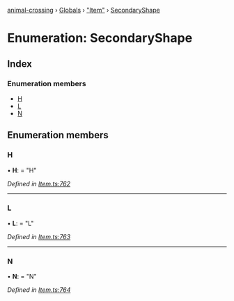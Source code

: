 [animal-crossing](../README.md) › [Globals](../globals.md) › ["Item"](../modules/_item_.md) › [SecondaryShape](_item_.secondaryshape.md)

# Enumeration: SecondaryShape

## Index

### Enumeration members

* [H](_item_.secondaryshape.md#h)
* [L](_item_.secondaryshape.md#l)
* [N](_item_.secondaryshape.md#n)

## Enumeration members

###  H

• **H**: = "H"

*Defined in [Item.ts:762](https://github.com/Norviah/animal-crossing/blob/37c048c/module/types/Item.ts#L762)*

___

###  L

• **L**: = "L"

*Defined in [Item.ts:763](https://github.com/Norviah/animal-crossing/blob/37c048c/module/types/Item.ts#L763)*

___

###  N

• **N**: = "N"

*Defined in [Item.ts:764](https://github.com/Norviah/animal-crossing/blob/37c048c/module/types/Item.ts#L764)*
